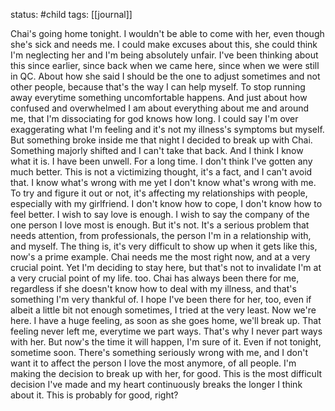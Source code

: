 status: #child 
tags: [[journal]]

Chai's going home tonight. I wouldn't be able to come with her, even though she's sick and needs me. I could make excuses about this, she could think I'm neglecting her and I'm being absolutely unfair. I've been thinking about this since earlier, since back when we came here, since when we were still in QC. About how she said I should be the one to adjust sometimes and not other people, because that's the way I can help myself. To stop running away everytime something uncomfortable happens. And just about how confused and overwhelmed I am about everything about me and around me, that I'm dissociating for god knows how long. I could say I'm over exaggerating what I'm feeling and it's not my illness's symptoms but myself. But something broke inside me that night I decided to break up with Chai. Something majorly shifted and I can't take that back. And I think I know what it is. I have been unwell. For a long time. I don't think I've gotten any much better. This is not a victimizing thought, it's a fact, and I can't avoid that. I know what's wrong with me yet I don't know what's wrong with me. To try and figure it out or not, it's affecting my relationships with people, especially with my girlfriend. I don't know how to cope, I don't know how to feel better. I wish to say love is enough. I wish to say the company of the one person I love most is enough. But it's not. It's a serious problem that needs attention, from professionals, the person I'm in a relationship with, and myself. The thing is, it's very difficult to show up when it gets like this, now's a prime example. Chai needs me the most right now, and at a very crucial point. Yet I'm deciding to stay here, but that's not to invalidate I'm at a very crucial point of my life. too. Chai has always been there for me, regardless if she doesn't know how to deal with my illness, and that's something I'm very thankful of. I hope I've been there for her, too, even if albeit a little bit not enough sometimes, I tried at the very least. Now we're here. I have a huge feeling, as soon as she goes home, we'll break up. That feeling never left me, everytime we part ways. That's why I never part ways with her. But now's the time it will happen, I'm sure of it. Even if not tonight, sometime soon. There's something seriously wrong with me, and I don't want it to affect the person I love the most anymore, of all people. I'm making the decision to break up with her, for good. This is the most difficult decision I've made and my heart continuously breaks the longer I think about it. This is probably for good, right?